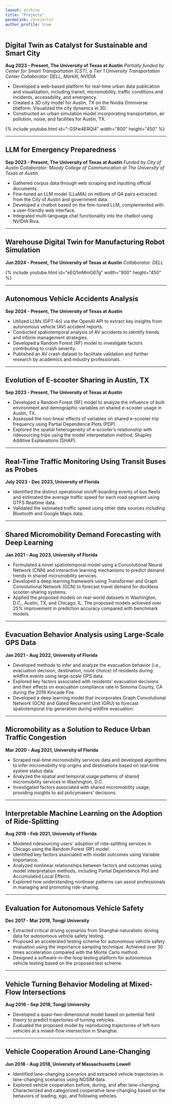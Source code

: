 ```yaml
---
layout: archive
title: "Projects"
permalink: /projects/
author_profile: true
---
```


## Digital Twin as Catalyst for Sustainable and Smart City
**Aug 2023 - Present, The University of Texas at Austin**
*Partially funded by Center for Smart Transportation (CST), a Tier 1 University Transportation Center*
*Collaborator: DELL, MarkIII, NVIDIA*

- Developed a web-based platform for real-time urban data publication and visualization, including transit, micromobility, traffic conditions and incidents, accessibility, and emergency.
- Created a 3D city model for Austin, TX on the Nvidia Omniverse platform. Visualized the city dynamics in 3D.
- Constructed an urban simulation model incorporating transportation, air pollution, noise, and facilities for Austin, TX.

{% include youtube.html id="-GSfw4ERQl4" width="800" height="450" %}

---

## LLM for Emergency Preparedness
**Sep 2023 - Present, The University of Texas at Austin**
*Funded by City of Austin*
*Collaborator: Moody College of Communication at The University of Texas at Austin*

- Gathered corpus data through web scraping and inputting official documents.
- Fine-tuned an LLM model (LLaMA) on millions of QA pairs extracted from the City of Austin and government data.
- Developed a chatbot based on the fine-tuned LLM, complemented with a user-friendly web interface.
- Integrated multi-language chat functionality into the chatbot using NVIDIA Riva.

---

## Warehouse Digital Twin for Manufacturing Robot Simulation
**Jun 2024 - Present, The University of Texas at Austin**
*Collaborator: DELL*

{% include youtube.html id="eEQ1mMmG67g" width="800" height="450" %}

---

## Autonomous Vehicle Accidents Analysis
**Sep 2024 - Present, The University of Texas at Austin**

- Utilized LLMs (GPT-4o) via the OpenAI API to extract key insights from autonomous vehicle (AV) accident reports.
- Conducted spatiotemporal analysis of AV accidents to identify trends and inform management strategies.
- Developed a Random Forest (RF) model to investigate factors contributing to crash severity.
- Published an AV crash dataset to facilitate validation and further research by academics and industry professionals.

---

## Evolution of E-scooter Sharing in Austin, TX
**Sep 2023 - Present, The University of Texas at Austin**

- Developed a Random Forest (RF) model to analyze the influence of built environment and demographic variables on shared e-scooter usage in Austin, TX.
- Assessed the non-linear effects of variables on shared e-scooter trip frequency using Partial Dependence Plots (PDP).
- Explored the spatial heterogeneity of e-scooter’s relationship with ridesourcing trips using the model interpretation method, Shapley Additive Explanations (SHAP).

---

## Real-Time Traffic Monitoring Using Transit Buses as Probes
**July 2023 - Dec 2023, University of Florida**

- Identified the distinct operational on/off-boarding events of bus fleets and estimated the average traffic speed for each road segment using GTFS Realtime data.
- Validated the estimated traffic speed using other data sources including Bluetooth and Google Maps data.

---

## Shared Micromobility Demand Forecasting with Deep Learning
**Jan 2021 - Aug 2023, University of Florida**

- Formulated a novel spatiotemporal model using a Convolutional Neural Network (CNN) and interactive learning mechanisms to predict demand trends in shared micromobility services.
- Developed a deep learning framework using Transformer and Graph Convolutional Network (GCN) to forecast travel demand for dockless scooter-sharing systems.
- Applied the proposed models on real-world datasets in Washington, D.C., Austin, TX, and Chicago, IL. The proposed models achieved over 25% improvement in prediction accuracy compared with benchmark models.

---

## Evacuation Behavior Analysis using Large-Scale GPS Data
**Jan 2021 - Aug 2022, University of Florida**

- Developed methods to infer and analyze the evacuation behavior (i.e., evacuation decision, destination, route choice) of residents during wildfire events using large-scale GPS data.
- Explored key factors associated with residents' evacuation decisions and their effects on evacuation compliance rate in Sonoma County, CA during the 2019 Kincade Fire.
- Developed a deep learning model that incorporates Graph Convolutional Network (GCN) and Gated Recurrent Unit (GRU) to forecast spatiotemporal trip generation during wildfire evacuation.

---

## Micromobility as a Solution to Reduce Urban Traffic Congestion
**Mar 2020 - Aug 2021, University of Florida**

- Scraped real-time micromobility services data and developed algorithms to infer micromobility trip origins and destinations based on real-time system status data.
- Analyzed the spatial and temporal usage patterns of shared micromobility services in Washington, D.C.
- Investigated factors associated with shared micromobility usage, providing insights to aid policymakers' decisions.

---

## Interpretable Machine Learning on the Adoption of Ride-Splitting
**Aug 2019 - Feb 2021, University of Florida**

- Modeled ridesourcing users' adoption of ride-splitting services in Chicago using the Random Forest (RF) model.
- Identified key factors associated with model outcomes using Variable Importance.
- Analyzed nonlinear relationships between factors and outcomes using model interpretation methods, including Partial Dependence Plot and Accumulated Local Effects.
- Explored how understanding nonlinear patterns can assist professionals in managing and promoting ride-sharing.

---

## Evaluation for Autonomous Vehicle Safety
**Dec 2017 - Mar 2019, Tongji University**

- Extracted critical driving scenarios from Shanghai naturalistic driving data for autonomous vehicle safety testing.
- Proposed an accelerated testing scheme for autonomous vehicle safety evaluation using the importance sampling technique. Achieved over 30 times acceleration compared with the Monte Carlo method.
- Designed a software-in-the-loop testing platform for autonomous vehicle testing based on the proposed test scheme.

---

## Vehicle Turning Behavior Modeling at Mixed-Flow Intersections
**Aug 2016 - Sep 2018, Tongji University**

- Developed a quasi-two-dimensional model based on potential field theory to predict trajectories of turning vehicles.
- Evaluated the proposed model by reproducing trajectories of left-turn vehicles at a mixed-flow intersection in Shanghai.

---

## Vehicle Cooperation Around Lane-Changing
**Jun 2018 - Aug 2018, University of Massachusetts Lowell**

- Identified lane-changing scenarios and extracted vehicle trajectories in lane-changing scenarios using NGSIM data.
- Explored vehicle cooperation before, during, and after lane-changing. Characterized and categorized cooperative lane-changing based on the behaviors of leading, ego, and following vehicles.
